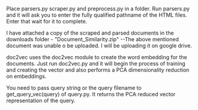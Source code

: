Place parsers.py scraper.py and preprocess.py in a folder.
Run parsers.py and it will ask you to enter the fully qualified pathname of the HTML files.
Enter that wait for it to complete.

I have attached a copy of the scraped and parsed documents in the downloads folder - "Document_Similarity.zip"
--The above mentioned document was unable o be uploaded. I will be uploading it on google drive.

doc2vec uses the doc2vec module to create the word embedding for the documents.
Just run doc2vec.py and it will begin the process of training and creating the vector and also performs a PCA dimensionality reduction
on embeddings.

You need to pass query string or the query filename to get_query_vec(query) of query.py. It returns the PCA reduced vector 
representation of the query.